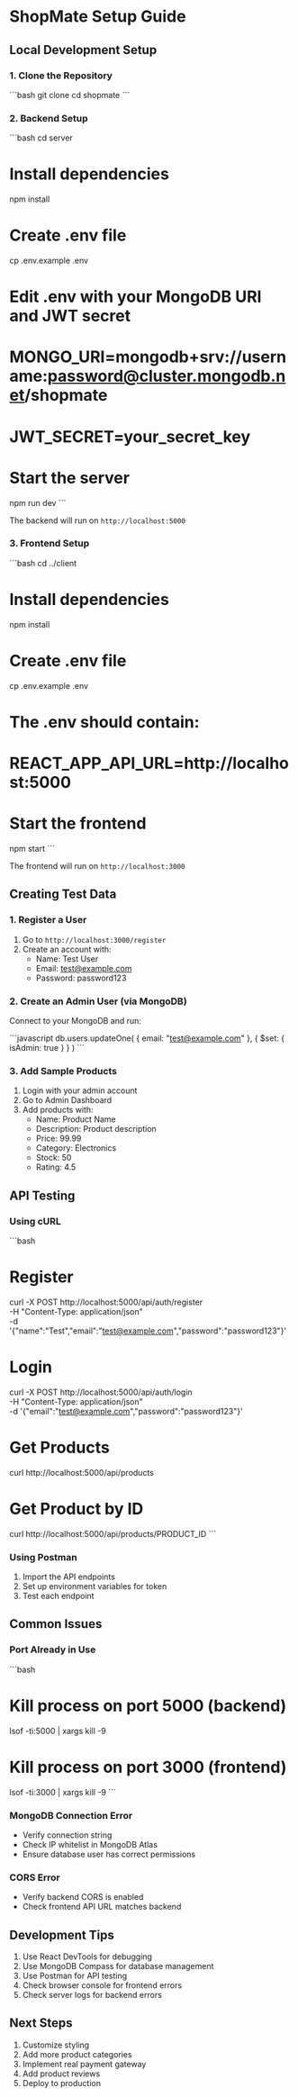 # ShopMate Setup Guide

## Local Development Setup

### 1. Clone the Repository

\`\`\`bash
git clone <your-repo-url>
cd shopmate
\`\`\`

### 2. Backend Setup

\`\`\`bash
cd server

# Install dependencies
npm install

# Create .env file
cp .env.example .env

# Edit .env with your MongoDB URI and JWT secret
# MONGO_URI=mongodb+srv://username:password@cluster.mongodb.net/shopmate
# JWT_SECRET=your_secret_key

# Start the server
npm run dev
\`\`\`

The backend will run on `http://localhost:5000`

### 3. Frontend Setup

\`\`\`bash
cd ../client

# Install dependencies
npm install

# Create .env file
cp .env.example .env

# The .env should contain:
# REACT_APP_API_URL=http://localhost:5000

# Start the frontend
npm start
\`\`\`

The frontend will run on `http://localhost:3000`

## Creating Test Data

### 1. Register a User

1. Go to `http://localhost:3000/register`
2. Create an account with:
   - Name: Test User
   - Email: test@example.com
   - Password: password123

### 2. Create an Admin User (via MongoDB)

Connect to your MongoDB and run:

\`\`\`javascript
db.users.updateOne(
  { email: "test@example.com" },
  { $set: { isAdmin: true } }
)
\`\`\`

### 3. Add Sample Products

1. Login with your admin account
2. Go to Admin Dashboard
3. Add products with:
   - Name: Product Name
   - Description: Product description
   - Price: 99.99
   - Category: Electronics
   - Stock: 50
   - Rating: 4.5

## API Testing

### Using cURL

\`\`\`bash
# Register
curl -X POST http://localhost:5000/api/auth/register \
  -H "Content-Type: application/json" \
  -d '{"name":"Test","email":"test@example.com","password":"password123"}'

# Login
curl -X POST http://localhost:5000/api/auth/login \
  -H "Content-Type: application/json" \
  -d '{"email":"test@example.com","password":"password123"}'

# Get Products
curl http://localhost:5000/api/products

# Get Product by ID
curl http://localhost:5000/api/products/PRODUCT_ID
\`\`\`

### Using Postman

1. Import the API endpoints
2. Set up environment variables for token
3. Test each endpoint

## Common Issues

### Port Already in Use

\`\`\`bash
# Kill process on port 5000 (backend)
lsof -ti:5000 | xargs kill -9

# Kill process on port 3000 (frontend)
lsof -ti:3000 | xargs kill -9
\`\`\`

### MongoDB Connection Error

- Verify connection string
- Check IP whitelist in MongoDB Atlas
- Ensure database user has correct permissions

### CORS Error

- Verify backend CORS is enabled
- Check frontend API URL matches backend

## Development Tips

1. Use React DevTools for debugging
2. Use MongoDB Compass for database management
3. Use Postman for API testing
4. Check browser console for frontend errors
5. Check server logs for backend errors

## Next Steps

1. Customize styling
2. Add more product categories
3. Implement real payment gateway
4. Add product reviews
5. Deploy to production
